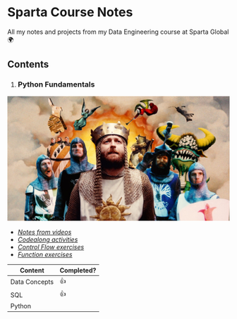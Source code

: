 # Sparta Course Notes
All my notes and projects from my Data Engineering course at Sparta Global  🌍


## **Contents**

1. ### Python Fundamentals

![Month Python Still](./images/monty%20python.jpeg)

- [*Notes from videos*](./python_fundamentals/python_fundamentals_notes.txt)
- [*Codealong activities*](./python_fundamentals/python_fundamentals_codealongs.py)
- [*Control Flow exercises*](./python_fundamentals/ControlFlowExercises.py)
- [*Function exercises*](./python_fundamentals/FunctionQuestions.py)

Content | Completed?
------------ | ------------- 
Data Concepts | 👍
SQL | 👍
Python |
